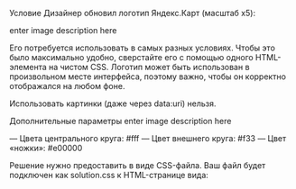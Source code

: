 Условие
Дизайнер обновил логотип Яндекс.Карт (масштаб x5):

enter image description here

Его потребуется использовать в самых разных условиях. Чтобы это было максимально удобно, сверстайте его с помощью одного HTML-элемента на чистом CSS. Логотип может быть использован в произвольном месте интерфейса, поэтому важно, чтобы он корректно отображался на любом фоне.

Использовать картинки (даже через data:uri) нельзя.

Дополнительные параметры
enter image description here

— Цвета центрального круга: #fff
— Цвет внешнего круга: #f33
— Цвет «ножки»: #e00000

Решение нужно предоставить в виде CSS-файла. Ваш файл будет подключен как solution.css к HTML-странице вида:

<!-- 
<!DOCTYPE html>
<html>
    <head>
        <style>
            body {
                margin: 0;
            }
        </style>
        <link rel="stylesheet" href="solution.css">
    </head>
    <body>
        <div></div>
    </body>
</html> -->